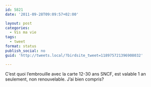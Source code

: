 ```yaml
---
id: 5821
date: '2011-09-28T09:09:57+02:00'

layout: post
categories:
  - Vis ma vie
tags:
  - tweet
format: status
publish_social: no
guid: 'http://tweets.local/?birdsite_tweet=118975721396908032'

---
```


C’est quoi l’embrouille avec la carte 12-30 ans SNCF, est valable 1 an seulement, non renouvelable. J’ai bien compris?